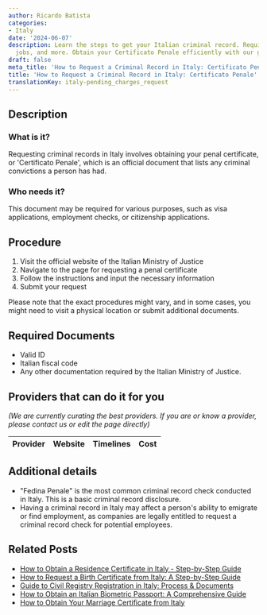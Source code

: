 ```yaml
---
author: Ricardo Batista
categories:
- Italy
date: '2024-06-07'
description: Learn the steps to get your Italian criminal record. Required for visas,
  jobs, and more. Obtain your Certificato Penale efficiently with our guide.
draft: false
meta_title: 'How to Request a Criminal Record in Italy: Certificato Penale'
title: 'How to Request a Criminal Record in Italy: Certificato Penale'
translationKey: italy-pending_charges_request
---
```


## Description
### What is it?
Requesting criminal records in Italy involves obtaining your penal certificate, or 'Certificato Penale', which is an official document that lists any criminal convictions a person has had. 
### Who needs it?
This document may be required for various purposes, such as visa applications, employment checks, or citizenship applications. 

## Procedure
1. Visit the official website of the Italian Ministry of Justice
2. Navigate to the page for requesting a penal certificate
3. Follow the instructions and input the necessary information
4. Submit your request

Please note that the exact procedures might vary, and in some cases, you might need to visit a physical location or submit additional documents.

## Required Documents
- Valid ID
- Italian fiscal code
- Any other documentation required by the Italian Ministry of Justice.

## Providers that can do it for you

_(We are currently curating the best providers. If you are or know a provider, please contact us or edit the page directly)_

| Provider        |     Website     |     Timelines    |       Cost      |
| :-------------: | :-------------: |  :-------------: | :-------------: |

## Additional details

- "Fedina Penale" is the most common criminal record check conducted in Italy. This is a basic criminal record disclosure.
- Having a criminal record in Italy may affect a person's ability to emigrate or find employment, as companies are legally entitled to request a criminal record check for potential employees.
## Related Posts

- [How to Obtain a Residence Certificate in Italy - Step-by-Step Guide](https://tramitit.com/guides/italy/residence_certificate_request/)
- [How to Request a Birth Certificate from Italy: A Step-by-Step Guide](https://tramitit.com/guides/italy/birth_certificate_request/)
- [Guide to Civil Registry Registration in Italy: Process & Documents](https://tramitit.com/guides/italy/registration_in_the_civil_registry/)
- [How to Obtain an Italian Biometric Passport: A Comprehensive Guide](https://tramitit.com/guides/italy/passport_issuance/)
- [How to Obtain Your Marriage Certificate from Italy](https://tramitit.com/guides/italy/marriage_certificate_request/)